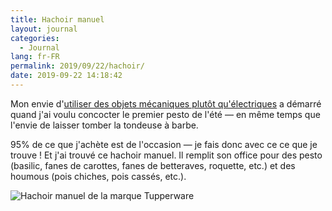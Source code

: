 ```yaml
---
title: Hachoir manuel
layout: journal
categories:
  - Journal
lang: fr-FR
permalink: 2019/09/22/hachoir/
date: 2019-09-22 14:18:42
---
```


Mon envie d'[utiliser des objets mécaniques plutôt qu'électriques](/2019/09/19/mecanique-vs-electrique/) a démarré quand j'ai voulu concocter le premier pesto de l'été — en même temps que l'envie de laisser tomber la tondeuse à barbe.

95% de ce que j'achète est de l'occasion — je fais donc avec ce ce que je trouve ! Et j'ai trouvé ce hachoir manuel. Il remplit son office pour des pesto (basilic, fanes de carottes, fanes de betteraves, roquette, etc.) et des houmous (pois chiches, pois cassés, etc.).

![Hachoir manuel de la marque Tupperware](/images/2019/09/hachoir-manuel.jpg)